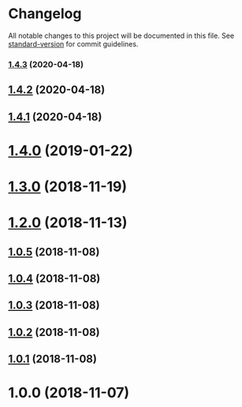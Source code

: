 # Changelog

All notable changes to this project will be documented in this file. See [standard-version](https://github.com/conventional-changelog/standard-version) for commit guidelines.

### [1.4.3](https://github.com/phux/pomogoro/compare/v1.4.2...v1.4.3) (2020-04-18)

## [1.4.2](https://github.com/phux/pomogoro/compare/v1.4.1...v1.4.2) (2020-04-18)

## [1.4.1](https://github.com/phux/pomogoro/compare/v1.4.0...v1.4.1) (2020-04-18)

# [1.4.0](https://github.com/phux/pomogoro/compare/v1.3.0...v1.4.0) (2019-01-22)

# [1.3.0](https://github.com/phux/pomogoro/compare/v1.2.0...v1.3.0) (2018-11-19)

# [1.2.0](https://github.com/phux/pomogoro/compare/v1.1.0...v1.2.0) (2018-11-13)

## [1.0.5](https://github.com/phux/pomogoro/compare/v1.0.4...v1.0.5) (2018-11-08)

## [1.0.4](https://github.com/phux/pomogoro/compare/v1.0.3...v1.0.4) (2018-11-08)

## [1.0.3](https://github.com/phux/pomogoro/compare/v1.0.2...v1.0.3) (2018-11-08)

## [1.0.2](https://github.com/phux/pomogoro/compare/v1.0.1...v1.0.2) (2018-11-08)

## [1.0.1](https://github.com/phux/pomogoro/compare/v1.0.0...v1.0.1) (2018-11-08)

# 1.0.0 (2018-11-07)
